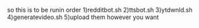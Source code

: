 so this is to be runin order
1)redditbot.sh
2)ttsbot.sh
3)ytdwnld.sh
4)generatevideo.sh
5)upload them however you want
